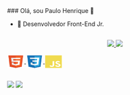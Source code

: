 <div>
### Olá, sou Paulo Henrique 👋 
  
 - 🔭  Desenvolvedor Front-End Jr.

<!--

- 🔭  Developer de Front-End
- 🌱 I’m currently learning ...
- 👯 I’m looking to collaborate on ...
- 🤔 I’m looking for help with ...
- 💬 Ask me about ...
- 📫 How to reach me: ...
- 😄 Pronouns: ...
- ⚡ Fun fact: ...
-->
  </div>
  
  ##
  
<div align="center">
  <a href="https://github.com/PauloHenriqueDias">
  <img height="150em" src="https://github-readme-stats.vercel.app/api?username=PauloHenriqueDias&show_icons=true&theme=tokyonight&include_all_commits=true&count_private=true"/>
  <img height="150em" src="https://github-readme-stats.vercel.app/api/top-langs/?username=PauloHenriqueDias&layout=compact&langs_count=7&theme=tokyonight"/>
</div>
<div style="display: inline_block"><br>
 
  <img align="center" alt="PH-HTML" height="30" width="40" src="https://raw.githubusercontent.com/devicons/devicon/master/icons/html5/html5-original.svg">
  <img align="center" alt="PH-CSS" height="30" width="40" src="https://raw.githubusercontent.com/devicons/devicon/master/icons/css3/css3-original.svg">
  <img align="center" alt="PH-Js" height="30" width="40" src="https://raw.githubusercontent.com/devicons/devicon/master/icons/javascript/javascript-plain.svg">
 
  
  
  ##
    
  <div> 
  <a href="https://www.instagram.com/paul0henrik/" target="_blank"><img src="https://img.shields.io/badge/-Instagram-%23E4405F?style=for-the-badge&logo=instagram&logoColor=white" target="_blank"></a>
  <a href="https://www.linkedin.com/in/paulo-henrique-dias-507a44141/" target="_blank"><img src="https://img.shields.io/badge/-LinkedIn-%230077B5?style=for-the-badge&logo=linkedin&logoColor=white" target="_blank"></a>  

   
